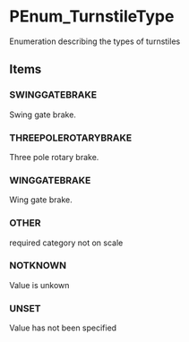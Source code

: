 # PEnum_TurnstileType

Enumeration describing the types of turnstiles
<!-- end of short definition -->

## Items

### SWINGGATEBRAKE
Swing gate brake.

### THREEPOLEROTARYBRAKE
Three pole rotary brake.

### WINGGATEBRAKE
Wing gate brake.

### OTHER
required category not on scale

### NOTKNOWN
Value is unkown

### UNSET
Value has not been specified
